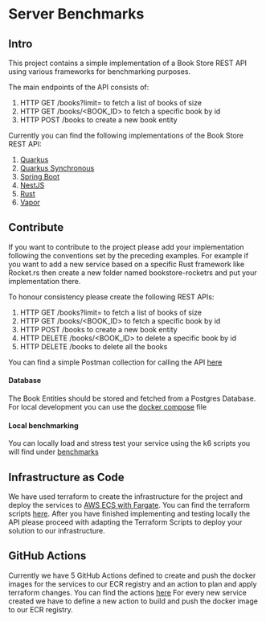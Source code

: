 # Server Benchmarks

## Intro

This project contains a simple implementation of a Book Store REST API using various frameworks for benchmarking purposes.

The main endpoints of the API consists of:

1) HTTP GET /books?limit=<LIMIT> to fetch a list of books of size <LIMIT>
2) HTTP GET /books/<BOOK_ID> to fetch a specific book by id
3) HTTP POST /books to create a new book entity

Currently you can find the following implementations of the Book Store REST API:

1) [Quarkus](./bookstore-quarkus-reactive)
2) [Quarkus Synchronous](./bookstore-quarkus-sync)
3) [Spring Boot](./bookstore-springboot)
4) [NestJS](./bookstore-nestjs)
5) [Rust](./bookstore-actix)
6) [Vapor](./bookstore-vapor)

## Contribute

If you want to contribute to the project please add your implementation following the conventions set by the preceding examples. 
For example if you want to add a new service based on a specific Rust framework like Rocket.rs then create a new folder named
bookstore-rocketrs and put your implementation there. 

To honour consistency please create the following REST APIs:

1) HTTP GET /books?limit=<LIMIT> to fetch a list of books of size <LIMIT>
2) HTTP GET /books/<BOOK_ID> to fetch a specific book by id
3) HTTP POST /books to create a new book entity
4) HTTP DELETE /books/<BOOK_ID> to delete a specific book by id
5) HTTP DELETE /books to delete all the books

You can find a simple Postman collection for calling the API [here](postman)

#### Database

The Book Entities should be stored and fetched from a Postgres Database. For local development you can use the [docker compose](docker-compose.yml) file

#### Local benchmarking

You can locally load and stress test your service using the k6 scripts you will find under [benchmarks](/benchmarks)

## Infrastructure as Code

We have used terraform to create the infrastructure for the project and deploy the services to [AWS ECS with Fargate](https://docs.aws.amazon.com/AmazonECS/latest/developerguide/AWS_Fargate.html). You can find the terraform scripts [here](./terraform).
After you have finished implementing and testing locally the API please proceed with adapting the Terraform Scripts to deploy your solution to our infrastructure.

## GitHub Actions

Currently we have 5 GitHub Actions defined to create and push the docker images for the services to our ECR registry and an action to plan and apply terraform changes. You can find the actions [here](./.github)
For every new service created we have to define a new action to build and push the docker image to our ECR registry.